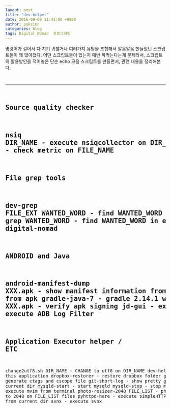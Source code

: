 ```yaml
---
layout: post
title: "dev-helper"
date: 2016-09-08 11:41:00 +0900
author: poksion
categories: blog
tags: Digital Nomad  프로그래밍
---
```

명령어가 길어서 다 치기 귀찮거나 여러가지 유틸을 조합해서 알음알음 만들었던 스크립트들이 꽤 많아졌다. 어떤 스크립트들이 있는지 매번 까먹는다는게 문제라서, 스크립트의 활용방안을 적어놓은 단순 echo 모음 스크립트를 만들면서, 관련 내용을 정리해본다.

<div class="panel">
<pre>

-------------------------------------------------
Source quality checker
-------------------------------------------------
nsiq DIR_NAME
    - execute nsiqcollector on DIR_NAME
checkstyle-metric FILE_NAME
    - check metric on FILE_NAME
-------------------------------------------------
File grep tools
-------------------------------------------------
dev-grep FILE_EXT WANTED_WORD
    - find WANTED_WORD in FILE_EXT on current dir
eng grep WANTED_WORD
    - find WANTED_WORD in englis script dir
dn
    - shell for digital-nomad
-------------------------------------------------
ANDROID and Java
-------------------------------------------------
android-manifest-dump XXX.apk
    - show manifest information from apk
dex2jar XXX.apk
    - make jar from apk
gradle-java-7
    - gradle 2.14.1 with java 7
jar-sign-verify XXX.apk
    - verify apk signing
jd-gui
    - execute JD-GUI
log-filter
    - execute ADB Log Filter
-------------------------------------------------
Application Executor helper / ETC
-------------------------------------------------
change2utf8.sh DIR_NAME
    - CHANGE to utf8 on DIR_NAME
dev-helper
    - this application
dropbox-restorer
    - restore dropbox folder
gen-ctags
    - generate ctags and cscope file
git-short-log
    - show pretty git log on current dir
mysqld-start
    - start mysqld
mysqld-stop
    - stop mysqld
mvim
    - execute mvim from terminal
photo-resizer-2048 FILE_LIST
    - photo resizing to 2048 on FILE_LIST files
pyhttpd-here
    - execute simpleHTTP on 8080 from current dir
svnx
    - execute svnx

</pre>
</div>

